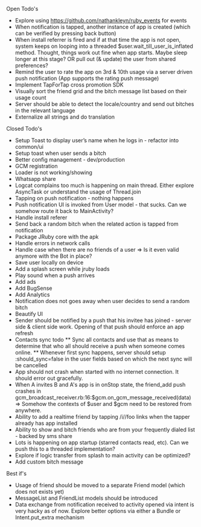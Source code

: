 Open Todo's
* Explore using https://github.com/nathankleyn/ruby_events for events
* When notification is tapped, another instance of app is created (which can be verified by pressing back button)
* When install referrer is fired and if at that time the app is not open, system keeps on looping into a threaded $user.wait_till_user_is_inflated method. Thought, things work out fine when app starts. Maybe sleep longer at this stage? OR pull out (& update) the user from shared preferences?
* Remind the user to rate the app on 3rd & 10th usage via a server driven push notification (App supports the rating push message)
* Implement TapForTap cross promotion SDK
* Visually sort the friend grid and the bitch message list based on their usage count
* Server should be able to detect the locale/country and send out bitches in the relevant language
* Externalize all strings and do translation



Closed Todo's
* Setup Toast to display user’s name when he logs in - refactor into common/ui
* Setup toast when user sends a bitch
* Better config management - dev/production
* GCM registration
* Loader is not working/showing
* Whatsapp share
* Logcat complains too much is happening on main thread. Either explore AsyncTask or understand the usage of Thread.join
* Tapping on push notification - nothing happens
* Push notification UI is invoked from User model - that sucks. Can we somehow route it back to MainActivity?
* Handle install referer
* Send back a random bitch when the related action is tapped from notification
* Package JRuby core with the apk
* Handle errors in network calls
* Handle case when there are no friends of a user => Is it even valid anymore with the Bot in place?
* Save user locally on device
* Add a splash screen while jruby loads
* Play sound when a push arrives
* Add ads
* Add BugSense
* Add Analytics
* Notification does not goes away when user decides to send a random bitch
* Beautify UI
* Sender should be notified by a push that his invitee has joined - server side & client side work. Opening of that push should enforce an app refresh
* Contacts sync todo
** Sync all contacts and use that as means to determine that who all should receive a push when someone comes online.
** Whenever first sync happens, server should setup :should_sync=false in the user fields based on which the next sync will be cancelled
* App should not crash when started with no internet connection. It should error out gracefully.
* When A invites B and A's app is in onStop state, the friend_add push crashes in gcm_broadcast_receiver.rb:16:$gcm.on_gcm_message_received(data) => Somehow the contexts of $user and $gcm need to be restored from anywhere.
* Ability to add a realtime friend by tapping /i/<uid>/foo links when the tapper already has app installed
* Ability to show and bitch friends who are from your frequently dialed list - backed by sms share
* Lots is happening on app startup (starred contacts read, etc). Can we push this to a threaded implementation?
* Explore if logic transfer from splash to main activity can be optimized?
* Add custom bitch message



Best if's
* Usage of friend should be moved to a separate Friend model (which does not exists yet)
* MessageList and FriendList models should be introduced
* Data exchange from notification received to activity opened via intent is very hacky as of now. Explore better options via either a Bundle or Intent.put_extra mechanism

